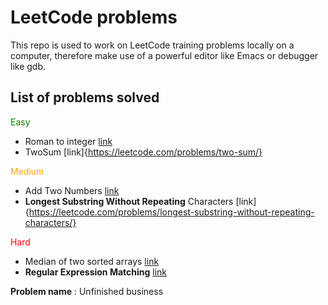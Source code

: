 # LeetCode problems
 This repo is used to work on LeetCode training problems locally on a computer, therefore make use of a powerful editor like Emacs or debugger like gdb.

## List of problems solved
<span style="color:green;">Easy</span>
* Roman to integer [link](https://leetcode.com/problems/roman-to-integer/)
* TwoSum [link]{https://leetcode.com/problems/two-sum/}

<span style="color:orange;">Medium</span>
* Add Two Numbers [link](https://leetcode.com/problems/add-two-numbers/)
* **Longest Substring Without Repeating** Characters [link]{https://leetcode.com/problems/longest-substring-without-repeating-characters/}

<span style="color:red;">Hard</span>
* Median of two sorted arrays [link](https://leetcode.com/problems/median-of-two-sorted-arrays/) 
* **Regular Expression Matching** [link](https://leetcode.com/problems/regular-expression-matching/)

**Problem name** : Unfinished business
